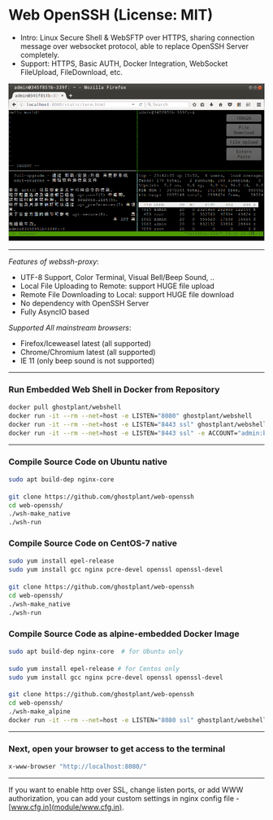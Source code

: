 # Web OpenSSH (License: MIT)

- Intro: Linux Secure Shell & WebSFTP over HTTPS, sharing connection message over websocket protocol, able to replace OpenSSH Server completely.
- Support: HTTPS, Basic AUTH, Docker Integration, WebSocket FileUpload, FileDownload, etc.

![image](https://github.com/ghostplant/web-openssh/raw/images/webshell.png "Web Shell")

--------------------------------------------------------

*Features of webssh-proxy*:

- UTF-8 Support, Color Terminal, Visual Bell/Beep Sound, ..
- Local File Uploading to Remote: support HUGE file upload
- Remote File Downloading to Local: support HUGE file download
- No dependency with OpenSSH Server
- Fully AsyncIO based

*Supported All mainstream browsers*:

-	Firefox/Iceweasel latest (all supported)
-	Chrome/Chromium latest (all supported)
-	IE 11 (only beep sound is not supported)

--------------------------------------------------------

### Run Embedded Web Shell in Docker from Repository

```sh
docker pull ghostplant/webshell
docker run -it --rm --net=host -e LISTEN="8080" ghostplant/webshell
docker run -it --rm --net=host -e LISTEN="8443 ssl" ghostplant/webshell
docker run -it --rm --net=host -e LISTEN="8443 ssl" -e ACCOUNT="admin:badmin" ghostplant/webshell
```
--------------------------------------------------------

### Compile Source Code on Ubuntu native

```sh
sudo apt build-dep nginx-core

git clone https://github.com/ghostplant/web-openssh
cd web-openssh/
./wsh-make_native
./wsh-run
```

### Compile Source Code on CentOS-7 native

```sh
sudo yum install epel-release
sudo yum install gcc nginx pcre-devel openssl openssl-devel

git clone https://github.com/ghostplant/web-openssh
cd web-openssh/
./wsh-make_native
./wsh-run
```

### Compile Source Code as alpine-embedded Docker Image

```sh
sudo apt build-dep nginx-core  # for Ubuntu only

sudo yum install epel-release # for Centos only
sudo yum install gcc nginx pcre-devel openssl openssl-devel

git clone https://github.com/ghostplant/web-openssh
cd web-openssh/
./wsh-make_alpine
docker run -it --rm --net=host -e LISTEN="8080 ssl" ghostplant/webshell
```

--------------------------------------------------------

### Next, open your browser to get access to the terminal

```sh
x-www-browser "http://localhost:8080/"
```

--------------------------------------------------------

If you want to enable http over SSL, change listen ports, or add WWW authorization,
you can add your custom settings in nginx config file - [www.cfg.in](module/www.cfg.in).
